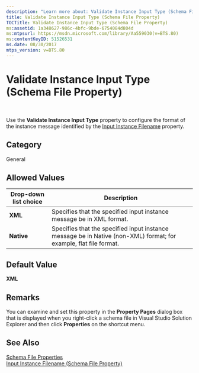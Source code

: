 ```yaml
---
description: "Learn more about: Validate Instance Input Type (Schema File Property)"
title: Validate Instance Input Type (Schema File Property)
TOCTitle: Validate Instance Input Type (Schema File Property)
ms:assetid: 1a348627-986c-4bfc-9bde-6754084d804d
ms:mtpsurl: https://msdn.microsoft.com/library/Aa559030(v=BTS.80)
ms:contentKeyID: 51526531
ms.date: 08/30/2017
mtps_version: v=BTS.80
---
```


# Validate Instance Input Type (Schema File Property)

 

Use the **Validate Instance Input Type** property to configure the format of the instance message identified by the [Input Instance Filename](input-instance-filename-schema-file-property.md) property.

## Category

General

## Allowed Values

<table>
<thead>
<tr class="header">
<th>Drop-down list choice</th>
<th>Description</th>
</tr>
</thead>
<tbody>
<tr class="odd">
<td><strong>XML</strong></td>
<td>Specifies that the specified input instance message be in XML format.</td>
</tr>
<tr class="even">
<td><strong>Native</strong></td>
<td>Specifies that the specified input instance message be in Native (non-XML) format; for example, flat file format.</td>
</tr>
</tbody>
</table>


## Default Value

**XML**

## Remarks

You can examine and set this property in the **Property Pages** dialog box that is displayed when you right-click a schema file in Visual Studio Solution Explorer and then click **Properties** on the shortcut menu.

## See Also

[Schema File Properties](schema-file-properties.md)  
[Input Instance Filename (Schema File Property)](input-instance-filename-schema-file-property.md)

